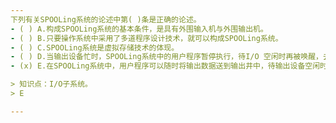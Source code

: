 ```yaml
---
下列有关SPOOLing系统的论述中第( )条是正确的论述。
- ( ) A.构成SPOOLing系统的基本条件，是具有外围输入机与外围输出机。 
- ( ) B.只要操作系统中采用了多道程序设计技术，就可以构成SPOOLing系统。
- ( ) C.SPOOLing系统是虚拟存储技术的体现。 
- ( ) D.当输出设备忙时，SPOOLing系统中的用户程序暂停执行，待I/O 空闲时再被唤醒，去执行输出操作。
- (x) E.在SPOOLing系统中，用户程序可以随时将输出数据送到输出井中，待输出设备空闲时再执行数据输出操作。

> 知识点：I/O子系统。
> E

---
```

